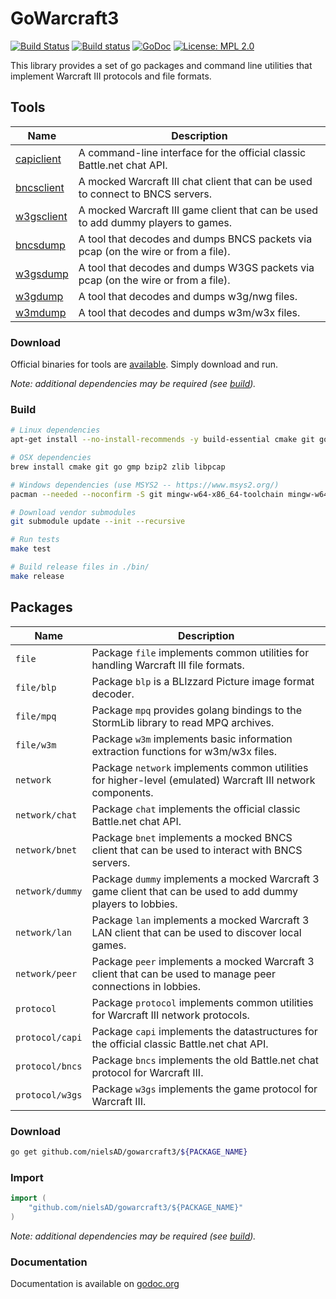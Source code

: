 GoWarcraft3
===========
[![Build Status](https://travis-ci.org/nielsAD/gowarcraft3.svg?branch=master)](https://travis-ci.org/nielsAD/gowarcraft3)
[![Build status](https://ci.appveyor.com/api/projects/status/a5cecrpfo0pe14ux/branch/master?svg=true)](https://ci.appveyor.com/project/nielsAD/gowarcraft3)
[![GoDoc](https://godoc.org/github.com/nielsAD/gowarcraft3?status.svg)](https://godoc.org/github.com/nielsAD/gowarcraft3)
[![License: MPL 2.0](https://img.shields.io/badge/License-MPL%202.0-brightgreen.svg)](https://opensource.org/licenses/MPL-2.0)

This library provides a set of go packages and command line utilities that implement Warcraft III protocols and file formats.

Tools
-----

|              Name            | Description |
|------------------------------|-------------|
|[capiclient](./cmd/capiclient)|A command-line interface for the official classic Battle.net chat API.|
|[bncsclient](./cmd/bncsclient)|A mocked Warcraft III chat client that can be used to connect to BNCS servers.|
|[w3gsclient](./cmd/w3gsclient)|A mocked Warcraft III game client that can be used to add dummy players to games.|
|  [bncsdump](./cmd/bncsdump)  |A tool that decodes and dumps BNCS packets via pcap (on the wire or from a file).|
|  [w3gsdump](./cmd/w3gsdump)  |A tool that decodes and dumps W3GS packets via pcap (on the wire or from a file).|
|   [w3gdump](./cmd/w3gdump)   |A tool that decodes and dumps w3g/nwg files.|
|   [w3mdump](./cmd/w3mdump)   |A tool that decodes and dumps w3m/w3x files.|

### Download

Official binaries for tools are [available](https://github.com/nielsAD/gowarcraft3/releases/latest). Simply download and run.

_Note: additional dependencies may be required (see [build](#build))._

### Build

```bash
# Linux dependencies
apt-get install --no-install-recommends -y build-essential cmake git golang-go libgmp-dev libbz2-dev zlib1g-dev libpcap-dev

# OSX dependencies
brew install cmake git go gmp bzip2 zlib libpcap

# Windows dependencies (use MSYS2 -- https://www.msys2.org/)
pacman --needed --noconfirm -S git mingw-w64-x86_64-toolchain mingw-w64-x86_64-go mingw-w64-x86_64-cmake

# Download vendor submodules
git submodule update --init --recursive

# Run tests
make test

# Build release files in ./bin/
make release
```

Packages
--------

|      Name      | Description |
|----------------|-------------|
|`file`          |Package `file` implements common utilities for handling Warcraft III file formats.|
|`file/blp`      |Package `blp` is a BLIzzard Picture image format decoder.|
|`file/mpq`      |Package `mpq` provides golang bindings to the StormLib library to read MPQ archives.|
|`file/w3m`      |Package `w3m` implements basic information extraction functions for w3m/w3x files.|
|`network`       |Package `network` implements common utilities for higher-level (emulated) Warcraft III network components.|
|`network/chat`  |Package `chat` implements the official classic Battle.net chat API.|
|`network/bnet`  |Package `bnet` implements a mocked BNCS client that can be used to interact with BNCS servers.|
|`network/dummy` |Package `dummy` implements a mocked Warcraft 3 game client that can be used to add dummy players to lobbies.|
|`network/lan`   |Package `lan` implements a mocked Warcraft 3 LAN client that can be used to discover local games.|
|`network/peer`  |Package `peer` implements a mocked Warcraft 3 client that can be used to manage peer connections in lobbies.|
|`protocol`      |Package `protocol` implements common utilities for Warcraft III network protocols.|
|`protocol/capi` |Package `capi` implements the datastructures for the official classic Battle.net chat API.|
|`protocol/bncs` |Package `bncs` implements the old Battle.net chat protocol for Warcraft III.|
|`protocol/w3gs` |Package `w3gs` implements the game protocol for Warcraft III.|

### Download

```bash
go get github.com/nielsAD/gowarcraft3/${PACKAGE_NAME}
```

### Import

```go
import (
    "github.com/nielsAD/gowarcraft3/${PACKAGE_NAME}"
)
```

_Note: additional dependencies may be required (see [build](#build))._

### Documentation

Documentation is available on [godoc.org](https://godoc.org/github.com/nielsAD/gowarcraft3)
